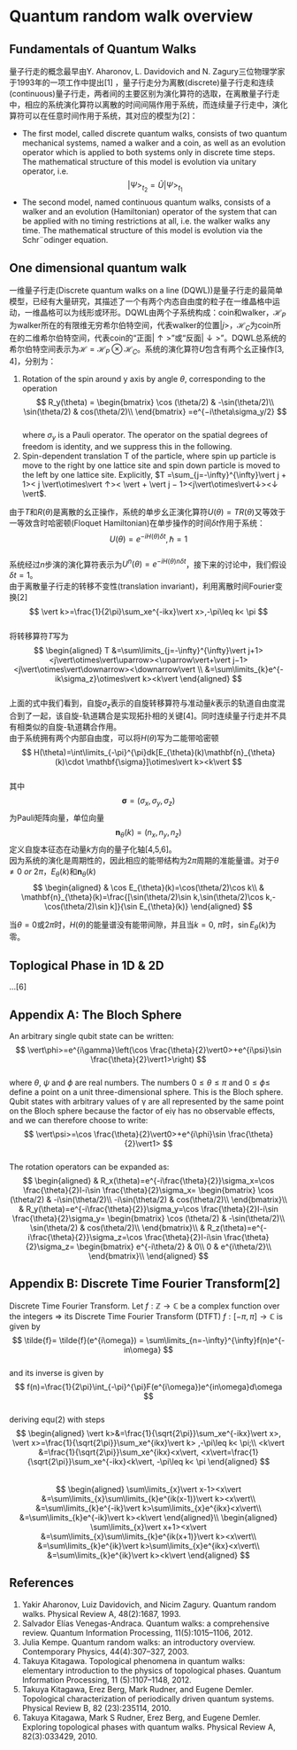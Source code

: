 # Quantum random walk overview  
## Fundamentals of Quantum Walks  
量子行走的概念最早由Y. Aharonov, L. Davidovich and N. Zagury三位物理学家于1993年的一项工作中提出[1] ，量子行走分为离散(discrete)量子行走和连续(continuous)量子行走，两者间的主要区别为演化算符的选取，在离散量子行走中，相应的系统演化算符以离散的时间间隔作用于系统，而连续量子行走中，演化算符可以在任意时间作用于系统，其对应的模型为[2]：  
* The first model, called discrete quantum walks, consists of two quantum mechanical systems, named a walker and a coin, as well as an evolution operator which is applied to both systems only in discrete time steps. The mathematical structure of this model is evolution via unitary operator, i.e. $$\vert\Psi>_{t_2}= \tilde{U}\vert\Psi>_{t_1}$$   
* The second model, named continuous quantum walks, consists of a walker and an evolution (Hamiltonian) operator of the system that can be applied with no timing restrictions at all, i.e. the walker walks any time. The mathematical structure of this model is evolution via the Schr¨odinger equation.  
  
## One dimensional quantum walk  
一维量子行走(Discrete quantum walks on a line (DQWL))是量子行走的最简单模型，已经有大量研究，其描述了一个有两个内态自由度的粒子在一维晶格中运动，一维晶格可以为线形或环形。DQWL由两个子系统构成：coin和walker，$\mathcal{H}_P$为walker所在的有限维无穷希尔伯特空间，代表walker的位置$\vert j>$，$\mathcal{H}_C$为coin所在的二维希尔伯特空间，代表coin的“正面$\vert\uparrow>$”或“反面$\vert\downarrow>$”。DQWL总系统的希尔伯特空间表示为$\mathcal{H}=\mathcal{H}_P\otimes\mathcal{H}_C$。系统的演化算符$U$包含有两个幺正操作[3, 4]，分别为：  
1. Rotation of the spin around y axis by angle $\theta$, corresponding to the operation  
$$  
R_y(\theta) = 
\begin{bmatrix}
    \cos (\theta/2) & -\sin(\theta/2)\\
    \sin(\theta/2) & cos(\theta/2)\\
\end{bmatrix}
=e^{−i\theta\sigma_y/2}
$$  
where $\sigma_y$ is a Pauli operator. The operator on the spatial degrees of freedom is identity, and we suppress this in the following.  
2. Spin-dependent translation T of the particle, where spin up particle is move to the right by one lattice site and spin down particle is moved to the left by one lattice site. Explicitly, $T =\sum_{j=-\infty}^{\infty}\vert j + 1>< j \vert\otimes\vert ↑>< \vert + \vert j − 1><j\vert\otimes\vert↓><↓ \vert$.  
  
由于$T$和$R(\theta)$是离散的幺正操作，系统的单步幺正演化算符$U(\theta)=TR(\theta)$又等效于一等效含时哈密顿(Floquet Hamiltonian)在单步操作的时间$\delta t$作用于系统：  
$$  
U(\theta)=e^{-iH(\theta)\delta t},\hbar=1
$$  
系统经过$n$步演的演化算符表示为$U^n(\theta)=e^{-iH(\theta)n\delta t}$，接下来的讨论中，我们假设$\delta t=1$。  
由于离散量子行走的转移不变性(translation invariant)，利用离散时间Fourier变换[2]  
$$  
    \vert k>=\frac{1}{2\pi}\sum_xe^{-ikx}\vert x>,-\pi\leq k< \pi
$$  
将转移算符$T$写为  
$$  
\begin{aligned}
    T &=\sum\limits_{j=-\infty}^{\infty}\vert j+1><j\vert\otimes\vert\uparrow><\uparrow\vert+\vert j−1><j\vert\otimes\vert\downarrow><\downarrow\vert \\
    &=\sum\limits_{k}e^{-ik\sigma_z}\otimes\vert k><k\vert
\end{aligned}
$$  
上面的式中我们看到，自旋$\sigma_z$表示的自旋转移算符与准动量$k$表示的轨道自由度混合到了一起，该自旋-轨道耦合是实现拓扑相的关键[4]。同时连续量子行走并不具有相类似的自旋-轨道耦合作用。  
由于系统拥有两个内部自由度，可以将$H(\theta)$写为二能带哈密顿  
$$  
    H(\theta)=\int\limits_{-\pi}^{\pi}dk[E_{\theta}(k)\mathbf{n}_{\theta}(k)\cdot \mathbf{\sigma}]\otimes\vert k><k\vert
$$  
其中$$\mathbf{\sigma}=(\sigma_x,\sigma_y,\sigma_z)$$为Pauli矩阵向量，单位向量$$\mathbf{n}_{\theta}(k)=(n_x,n_y,n_z)$$定义自旋本征态在动量$k$方向的量子化轴[4,5,6]。  
因为系统的演化是周期性的，因此相应的能带结构为$2\pi$周期的准能量谱。对于$\theta\neq 0\ or\ 2\pi$，$E_{\theta}(k)$和$\mathbf{n}_{\theta}(k)$  
$$  
\begin{aligned}
    & \cos E_{\theta}(k)=\cos(\theta/2)\cos k\\
    & \mathbf{n}_{\theta}(k)=\frac{[\sin(\theta/2)\sin k,\sin(\theta/2)\cos k,-\cos(\theta/2)\sin k]}{\sin E_{\theta}(k)}
\end{aligned}
$$  

当$\theta=0$或$2\pi$时，$H(\theta)$的能量谱没有能带间隙，并且当$k=0,\ \pi$时，$\sin E_{\theta}(k)$为零。  

## Toplogical Phase in 1D $\&$ 2D
...[6]

## Appendix A: The Bloch Sphere
An arbitrary single qubit state can be written:  
$$  
    \vert\phi>=e^{i\gamma}\left(\cos \frac{\theta}{2}\vert0>+e^{i\psi}\sin \frac{\theta}{2}\vert1>\right)
$$  
where $\theta$, $\psi$ and $\phi$ are real numbers. The numbers $0\leq\theta\leq\pi$ and $0\leq\phi\leq$ define a point on a unit three-dimensional sphere. This is the Bloch sphere. Qubit states with arbitrary values of γ are all represented by the same point on the Bloch sphere because the factor of eiγ has no observable effects, and we can therefore choose to write:  
$$  
    \vert\psi>=\cos \frac{\theta}{2}\vert0>+e^{i\phi}\sin \frac{\theta}{2}\vert1>
$$  
The rotation operators can be expanded as:  
$$  
\begin{aligned}
    & R_x(\theta)=e^{-i\frac{\theta}{2}}\sigma_x=\cos \frac{\theta}{2}I-i\sin \frac{\theta}{2}\sigma_x=    
    \begin{bmatrix}
        \cos (\theta/2) & -i\sin(\theta/2)\\
        -i\sin(\theta/2) & cos(\theta/2)\\
    \end{bmatrix}\\
    & R_y(\theta)=e^{-i\frac{\theta}{2}}\sigma_y=\cos \frac{\theta}{2}I-i\sin \frac{\theta}{2}\sigma_y= 
    \begin{bmatrix}
        \cos (\theta/2) & -\sin(\theta/2)\\
        \sin(\theta/2) & cos(\theta/2)\\
    \end{bmatrix}\\
    & R_z(\theta)=e^{-i\frac{\theta}{2}}\sigma_z=\cos \frac{\theta}{2}I-i\sin \frac{\theta}{2}\sigma_z= 
    \begin{bmatrix}
        e^{-i\theta/2} & 0\\
        0 & e^{i\theta/2}\\
    \end{bmatrix}\\
\end{aligned}  
$$  

## Appendix B: Discrete Time Fourier Transform[2]
Discrete Time Fourier Transform. Let $f : \mathbb{Z} → \mathbb{C}$ be a complex function over the integers $\Rightarrow$ its Discrete Time Fourier Transform (DTFT) $f:[−\pi, \pi] → \mathbb{C}$ is given by  
$$ 
\tilde{f}= \tilde{f}(e^{i\omega}) = \sum\limits_{n=-\infty}^{\infty}f(n)e^{-in\omega}
$$  
and its inverse is given by  
$$  
f(n)=\frac{1}{2\pi}\int_{-\pi}^{\pi}F(e^{i\omega})e^{in\omega}d\omega
$$  
deriving equ(2) with steps  
$$  
\begin{aligned}
    \vert k>&=\frac{1}{\sqrt{2\pi}}\sum_xe^{-ikx}\vert x>,
    \vert x>=\frac{1}{\sqrt{2\pi}}\sum_xe^{ikx}\vert k>
    ,-\pi\leq k< \pi;\\
    <k\vert &=\frac{1}{\sqrt{2\pi}}\sum_xe^{ikx}<x\vert,
    <x\vert=\frac{1}{\sqrt{2\pi}}\sum_xe^{-ikx}<k\vert,
    -\pi\leq k< \pi
\end{aligned}  
$$  
$$  
\begin{aligned}
    \sum\limits_{x}\vert x-1><x\vert &=\sum\limits_{x}\sum\limits_{k}e^{ik(x-1)}\vert k><x\vert\\
    &=\sum\limits_{k}e^{-ik}\vert k>\sum\limits_{x}e^{ikx}<x\vert\\
    &=\sum\limits_{k}e^{-ik}\vert k><k\vert
\end{aligned}\\
\begin{aligned}
    \sum\limits_{x}\vert x+1><x\vert &=\sum\limits_{x}\sum\limits_{k}e^{ik(x+1)}\vert k><x\vert\\
    &=\sum\limits_{k}e^{ik}\vert k>\sum\limits_{x}e^{ikx}<x\vert\\
    &=\sum\limits_{k}e^{ik}\vert k><k\vert
\end{aligned}  
$$  

## References  
1. Yakir Aharonov, Luiz Davidovich, and Nicim Zagury. Quantum random walks. Physical Review A, 48(2):1687, 1993.  
2. Salvador Elías Venegas-Andraca. Quantum walks: a comprehensive review. Quantum Information Processing, 11(5):1015–1106, 2012.
3. Julia Kempe. Quantum random walks: an introductory overview. Contemporary Physics, 44(4):307–327, 2003.  
4. Takuya Kitagawa. Topological phenomena in quantum walks: elementary introduction to the physics of topological phases. Quantum Information Processing, 11 (5):1107–1148, 2012.  
5. Takuya Kitagawa, Erez Berg, Mark Rudner, and Eugene Demler. Topological characterization of periodically driven quantum systems. Physical Review B, 82 (23):235114, 2010.  
6. Takuya Kitagawa, Mark S Rudner, Erez Berg, and Eugene Demler. Exploring topological phases with quantum walks. Physical Review A, 82(3):033429, 2010.  
  